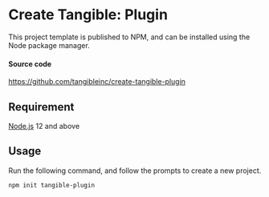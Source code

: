 # Create Tangible: Plugin

This project template is published to NPM, and can be installed using the Node package manager.

#### Source code

https://github.com/tangibleinc/create-tangible-plugin


## Requirement

[Node.js](https://nodejs.org/) 12 and above

## Usage

Run the following command, and follow the prompts to create a new project.

```sh
npm init tangible-plugin
```
